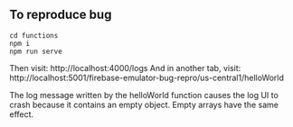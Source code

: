 ## To reproduce bug

```
cd functions
npm i
npm run serve
```

Then visit: http://localhost:4000/logs
And in another tab, visit: http://localhost:5001/firebase-emulator-bug-repro/us-central1/helloWorld

The log message written by the helloWorld function causes the log UI to crash because it contains an empty object. Empty arrays have the same effect.